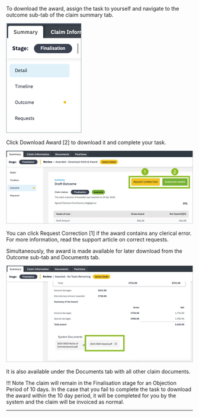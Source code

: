 To download the award, assign the task to yourself and navigate to the outcome sub-tab of the claim summary tab.

![Claim Outcome](../../assets/outcome-sub-tab.png)

Click Download Award [2] to download it and complete your task.

![Download Award](../../assets/download-award-draft-outcome.png)

You can click Request Correction [1] if the award contains any clerical error. For more information, read the support article on correct requests.

Simultaneously, the award is made available for later download from the Outcome sub-tab and Documents tab.

![Award Downloaded](../../assets/award-downloaded-summary-tab.png)

It is also available under the Documents tab with all other claim documents.

!!! Note
    The claim will remain in the Finalisation stage for an Objection Period of 10 days. In the case that you fail to complete the task to download the award within the 10 day period, it will be completed for you by the system and the claim will be invoiced as normal.

---
